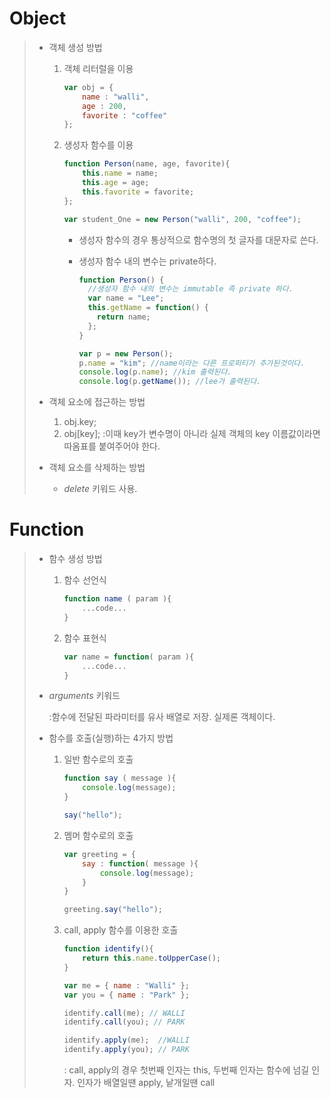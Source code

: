 # Object

> - 객체 생성 방법
>
>   1. 객체 리터럴을 이용
>
>      ```javascript
>      var obj = {
>          name : "walli",
>          age : 200,
>          favorite : "coffee"
>      };
>      ```
>
>   2. 생성자 함수를 이용
>
>      ```javascript
>      function Person(name, age, favorite){
>          this.name = name;
>          this.age = age;
>          this.favorite = favorite;
>      };
>      
>      var student_One = new Person("walli", 200, "coffee"); 
>      ```
>
>      - 생성자 함수의 경우 통상적으로 함수명의 첫 글자를 대문자로 쓴다.
>
>      - 생성자 함수 내의 변수는 private하다. 
>
>        ```javascript
>        function Person() {
>          //생성자 함수 내의 변수는 immutable 즉 private 하다.
>          var name = "Lee";
>          this.getName = function() {
>            return name;
>          };
>        }
>        
>        var p = new Person();
>        p.name = "kim"; //name이라는 다른 프로퍼티가 추가된것이다.
>        console.log(p.name); //kim 출력된다.
>        console.log(p.getName()); //lee가 출력된다.
>        ```
>
> - 객체 요소에 접근하는 방법
>
>   1. obj.key;
>   2. obj[key];
>      :이때 key가 변수명이 아니라 실제 객체의 key 이름값이라면 따옴표를 붙여주어야 한다.
>
> - 객체 요소를 삭제하는 방법
>
>   - *delete* 키워드 사용.





# Function

> - 함수 생성 방법
>
>   1. 함수 선언식
>
>      ```javascript
>      function name ( param ){
>          ...code...
>      }
>      ```
>
>   2. 함수 표현식
>
>      ```javascript
>      var name = function( param ){
>          ...code...
>      }
>      ```
>
> - *arguments* 키워드
>
>   :함수에 전달된 파라미터를 유사 배열로 저장. 실제론 객체이다.
>
> - 함수를 호출(실행)하는 4가지 방법
>
>   1. 일반 함수로의 호출
>
>      ```javascript
>      function say ( message ){
>          console.log(message);
>      }
>      
>      say("hello");
>      ```
>
>   2. 멤머 함수로의 호출
>
>      ```javascript
>      var greeting = {
>          say : function( message ){
>              console.log(message);
>          }
>      }
>      
>      greeting.say("hello");
>      ```
>
>   3. call, apply 함수를 이용한 호출
>
>      ```javascript
>      function identify(){
>          return this.name.toUpperCase();
>      }
>      
>      var me = { name : "Walli" };
>      var you = { name : "Park" };
>      
>      identify.call(me); // WALLI
>      identify.call(you); // PARK
>      
>      identify.apply(me);	//WALLI
>      identify.apply(you); // PARK
>      ```
>
>      : call, apply의 경우 첫번째 인자는 this, 두번째 인자는 함수에 넘길 인자. 인자가 배열일땐 apply, 낱개일땐 call